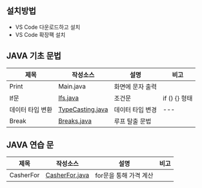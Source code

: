 ## 설치방법
- VS Code 다운로드하고 설치
- VS Code 확장팩 설치
## JAVA 기초 문법
| 제목 | 작성소스 | 설명 | 비고 |
| --- | --- | --- | --- |
| Print | Main.java| 화면에 문자 출력 | |
| If문 | [Ifs.java](./src/Ifs.java) | 조건문 | if () {} 형태 |
| 데이터 타입 변환 | [TypeCasting.java]([src/TypeCasting.java](https://github.com/lee000403/study_javas/blob/master/src/TypeCasting.java)) | 데이터 타입 변경 | --- |
| Break | [Breaks.java](./src/Breaks.java) | 루프 탈출 문법 | |
## JAVA 연습 문
| 제목 | 작성소스 | 설명 | 비고 |
| --- | --- | --- | --- |
| CasherFor | [CasherFor.java](./src/CasherFor.java) | for문을 통해 가격 계산 |  |
